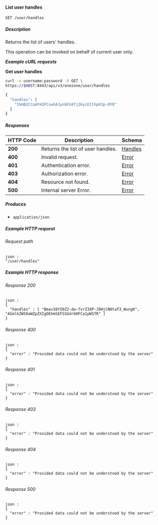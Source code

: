 
<a name="list_user_handles"></a>
#### List user handles
```
GET /user/handles
```


##### Description
Returns the list of users' handles.

This operation can be invoked on behalf of current user only.

***Example cURL requests***

**Get user handles**
```bash
curl -u username:password -X GET \
https://$HOST:8443/api/v3/onezone/user/handles

{
  "handles": [
    "IkHB2CCoAFm5FCswhAJynbFU4fj26yiE1lhpK3p-0Y8"
  ]
}
```


##### Responses

|HTTP Code|Description|Schema|
|---|---|---|
|**200**|Returns the list of user handles.|[Handles](../definitions/Handles.md#handles)|
|**400**|Invalid request.|[Error](../definitions/Error.md#error)|
|**401**|Authentication error.|[Error](../definitions/Error.md#error)|
|**403**|Authorization error.|[Error](../definitions/Error.md#error)|
|**404**|Resource not found.|[Error](../definitions/Error.md#error)|
|**500**|Internal server Error.|[Error](../definitions/Error.md#error)|


##### Produces

* `application/json`


##### Example HTTP request

###### Request path
```
json :
"/user/handles"
```


##### Example HTTP response

###### Response 200
```
json :
{
  "handles" : [ "Bmav38YI0Z2-dw-fvrZ3XP-J0HjCN0taT3_WungK", "ASmlkZW50aWZpZXIgOEhmSEFSSGdrbHFCa1pWSTR" ]
}
```


###### Response 400
```
json :
{
  "error" : "Provided data could not be understood by the server"
}
```


###### Response 401
```
json :
{
  "error" : "Provided data could not be understood by the server"
}
```


###### Response 403
```
json :
{
  "error" : "Provided data could not be understood by the server"
}
```


###### Response 404
```
json :
{
  "error" : "Provided data could not be understood by the server"
}
```


###### Response 500
```
json :
{
  "error" : "Provided data could not be understood by the server"
}
```



